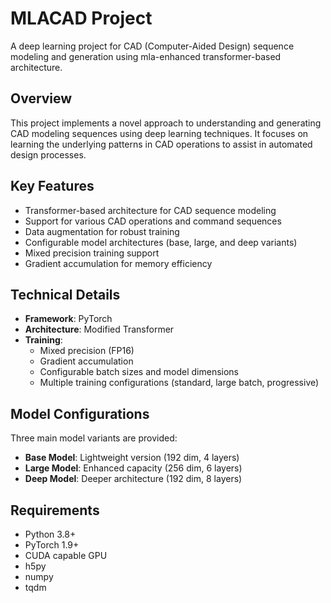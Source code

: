 # MLACAD Project

A deep learning project for CAD (Computer-Aided Design) sequence modeling and generation using mla-enhanced transformer-based architecture.

## Overview

This project implements a novel approach to understanding and generating CAD modeling sequences using deep learning techniques. It focuses on learning the underlying patterns in CAD operations to assist in automated design processes.

## Key Features

- Transformer-based architecture for CAD sequence modeling
- Support for various CAD operations and command sequences
- Data augmentation for robust training
- Configurable model architectures (base, large, and deep variants)
- Mixed precision training support
- Gradient accumulation for memory efficiency

## Technical Details

- **Framework**: PyTorch
- **Architecture**: Modified Transformer
- **Training**: 
  - Mixed precision (FP16)
  - Gradient accumulation
  - Configurable batch sizes and model dimensions
  - Multiple training configurations (standard, large batch, progressive)

## Model Configurations

Three main model variants are provided:
- **Base Model**: Lightweight version (192 dim, 4 layers)
- **Large Model**: Enhanced capacity (256 dim, 6 layers)
- **Deep Model**: Deeper architecture (192 dim, 8 layers)

## Requirements

- Python 3.8+
- PyTorch 1.9+
- CUDA capable GPU
- h5py
- numpy
- tqdm

